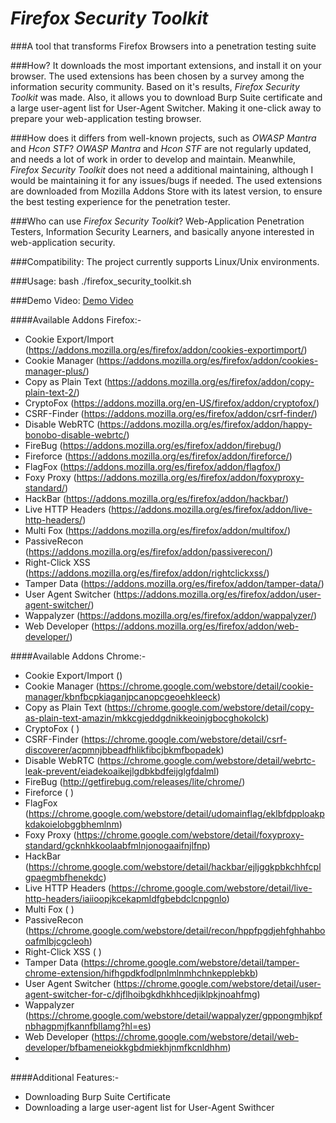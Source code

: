 *Firefox Security Toolkit*
====================
###A tool that transforms Firefox Browsers into a penetration testing suite


###How?
It downloads the most important extensions, and install it on your browser. The used extensions has been chosen by a survey among the information security community. Based on it's results, *Firefox Security Toolkit* was made. Also, it allows you to download Burp Suite certificate and a large user-agent list for User-Agent Switcher. Making it one-click away to prepare your web-application testing browser.

###How does it differs from well-known projects, such as *OWASP Mantra* and *Hcon STF*?
*OWASP Mantra* and *Hcon STF* are not regularly updated, and needs a lot of work in order to develop and maintain. Meanwhile, *Firefox Security Toolkit* does not need a additional maintaining, although I would be maintaining it for any issues/bugs if needed. The used extensions are downloaded from Mozilla Addons Store with its latest version, to ensure the best testing experience for the penetration tester.

###Who can use *Firefox Security Toolkit*?
Web-Application Penetration Testers, Information Security Learners, and basically anyone interested in web-application security.

###Compatibility:
The project currently supports Linux/Unix environments. 

###Usage:
bash ./firefox_security_toolkit.sh

###Demo Video:
[Demo Video](https://www.youtube.com/watch?v=0pD-tNrxrzY)

####Available Addons Firefox:-
* Cookie Export/Import (https://addons.mozilla.org/es/firefox/addon/cookies-exportimport/)
* Cookie Manager (https://addons.mozilla.org/es/firefox/addon/cookies-manager-plus/)
* Copy as Plain Text (https://addons.mozilla.org/es/firefox/addon/copy-plain-text-2/)
* CryptoFox (https://addons.mozilla.org/en-US/firefox/addon/cryptofox/)
* CSRF-Finder (https://addons.mozilla.org/es/firefox/addon/csrf-finder/)
* Disable WebRTC (https://addons.mozilla.org/es/firefox/addon/happy-bonobo-disable-webrtc/)
* FireBug (https://addons.mozilla.org/es/firefox/addon/firebug/)
* Fireforce (https://addons.mozilla.org/es/firefox/addon/fireforce/)
* FlagFox (https://addons.mozilla.org/es/firefox/addon/flagfox/)
* Foxy Proxy (https://addons.mozilla.org/es/firefox/addon/foxyproxy-standard/)
* HackBar (https://addons.mozilla.org/es/firefox/addon/hackbar/)
* Live HTTP Headers (https://addons.mozilla.org/es/firefox/addon/live-http-headers/)
* Multi Fox (https://addons.mozilla.org/es/firefox/addon/multifox/)
* PassiveRecon (https://addons.mozilla.org/es/firefox/addon/passiverecon/)
* Right-Click XSS (https://addons.mozilla.org/es/firefox/addon/rightclickxss/)
* Tamper Data (https://addons.mozilla.org/es/firefox/addon/tamper-data/)
* User Agent Switcher (https://addons.mozilla.org/es/firefox/addon/user-agent-switcher/)
* Wappalyzer (https://addons.mozilla.org/es/firefox/addon/wappalyzer/)
* Web Developer (https://addons.mozilla.org/es/firefox/addon/web-developer/) 

####Available Addons Chrome:-
* Cookie Export/Import ()
* Cookie Manager (https://chrome.google.com/webstore/detail/cookie-manager/kbnfbcpkiaganjpcanopcgeoehkleeck)
* Copy as Plain Text (https://chrome.google.com/webstore/detail/copy-as-plain-text-amazin/mkkcgjeddgdnikkeoinjgbocghokolck)
* CryptoFox ( )
* CSRF-Finder (https://chrome.google.com/webstore/detail/csrf-discoverer/acpmnjbbeadfhlikfibcjbkmfbopadek)
* Disable WebRTC (https://chrome.google.com/webstore/detail/webrtc-leak-prevent/eiadekoaikejlgdbkbdfeijglgfdalml)
* FireBug (http://getfirebug.com/releases/lite/chrome/)
* Fireforce ( )
* FlagFox (https://chrome.google.com/webstore/detail/udomainflag/eklbfdpploakpkdakoielobggbhemlnm)
* Foxy Proxy (https://chrome.google.com/webstore/detail/foxyproxy-standard/gcknhkkoolaabfmlnjonogaaifnjlfnp)
* HackBar (https://chrome.google.com/webstore/detail/hackbar/ejljggkpbkchhfcplgpaegmbfhenekdc)
* Live HTTP Headers (https://chrome.google.com/webstore/detail/live-http-headers/iaiioopjkcekapmldfgbebdclcnpgnlo)
* Multi Fox ( )
* PassiveRecon (https://chrome.google.com/webstore/detail/recon/hppfpgdjehfghhahbooafmlbjcgcleoh)
* Right-Click XSS ( )
* Tamper Data (https://chrome.google.com/webstore/detail/tamper-chrome-extension/hifhgpdkfodlpnlmlnmhchnkepplebkb)
* User Agent Switcher (https://chrome.google.com/webstore/detail/user-agent-switcher-for-c/djflhoibgkdhkhhcedjiklpkjnoahfmg)
* Wappalyzer (https://chrome.google.com/webstore/detail/wappalyzer/gppongmhjkpfnbhagpmjfkannfbllamg?hl=es)
* Web Developer (https://chrome.google.com/webstore/detail/web-developer/bfbameneiokkgbdmiekhjnmfkcnldhhm)
* 
####Additional Features:-
* Downloading Burp Suite Certificate
* Downloading a large user-agent list for User-Agent Swithcer


